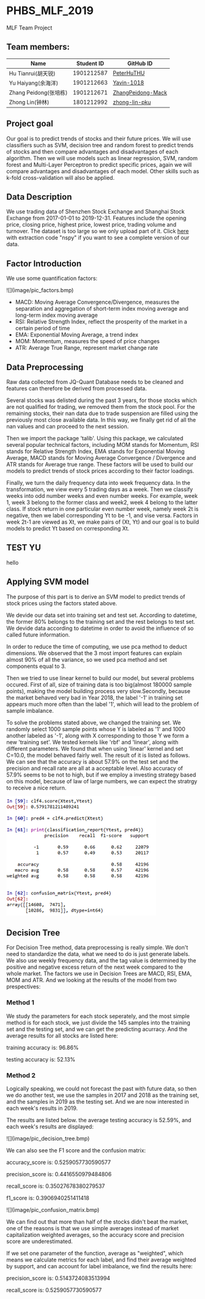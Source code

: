 # PHBS_MLF_2019
MLF Team Project

## Team members:
Name                   |     Student ID    |     GitHub ID
-----------------------|-------------------|---------------------------------
Hu Tianrui(胡天锐) | 1901212587 | [PeterHuTHU](https://github.com/PeterHuTHU)
Yu Haiyang(余海洋) | 1901212663 | [Yavin-1018](https://github.com/Yavin-1018)
Zhang Peidong(张培栋) | 1901212671 | [ZhangPeidong-Mack](https://github.com/ZhangPeidong-Mack)
Zhong Lin(钟林) | 1801212992 | [zhong-lin-pku](https://github.com/zhong-lin-pku)

## Project goal
Our goal is to predict trends of stocks and their future prices. We will use classifiers such as SVM, decision tree and random forest to predict trends of stocks and then compare advantages and disadvantages of each algorithm. Then we will use models such as linear regression, SVM, random forest and Multi-Layer Perceptron to predict specific prices, again we will compare advantages and disadvantages of each model. Other skills such as k-fold cross-validation will also be applied.

## Data Description
We use trading data of Shenzhen Stock Exchange and Shanghai Stock Exchange from 2017-01-01 to 2019-12-31. Features include the opening price, closing price, highest price, lowest price, trading volume and turnover. The dataset is too large so we only upload part of it. Click [here](https://pan.baidu.com/s/1aaYOzaOtSxtKzsZU-PMNlg) with extraction code "nspy" if you want to see a complete version of our data.


## Factor Introduction
We use some quantification factors: 

<div style="align: center">
![](image/pic_factors.bmp)
</div>

* MACD: Moving Average Convergence/Divergence, measures the separation and aggregation of short-term index moving average and long-term index moving average
* RSI: Relative Strength Index, reflect the prosperity of the market in a certain period of time
* EMA: Exponential Moving Average, a trend index 
* MOM: Momentum, measures the speed of price changes
* ATR: Average True Range, represent market change rate

## Data Preprocessing
Raw data collected from JQ-Quant Database needs to be cleaned and features can therefore be derived from processed data. 

Several stocks was delisted during the past 3 years, for those stocks which are not qualified for trading, we removed them from the stock pool. For the remaining stocks, their nan data due to trade suspension are filled using the previously most close available data. In this way, we finally get rid of all the nan values and can proceed to the next session.

Then we import the package 'talib'. Using this package, we calculated several popular technical factors, including MOM stands for Momentum, RSI stands for Relative Strength Index, EMA stands for Exponential Moving Average, MACD stands for Moving Average Convergence / Divergence and ATR stands for Average true range. These factors will be used to build our models to predict trends of stock prices according to their factor loadings.

Finally, we turn the daily frequency data into week frequency data. In the transformation, we view every 5 trading days as a week. Then we classify weeks into odd number weeks and even number weeks. For example, week 1, week 3 belong to the former class and week2, week 4 belong to the latter class. If stock return in one particular even number week, namely week 2t is negative, then we label corresponding Yt to be -1, and vise versa. Factors in week 2t-1 are viewed as Xt, we make pairs of (Xt, Yt) and our goal is to build models to predict Yt based on corresponding Xt.
## TEST YU
hello

## Applying SVM model
The purpose of this part is to derive an SVM model to predict trends of stock prices using the factors stated above.

We devide our data set into training set and test set. According to datetime, the former 80% belongs to the training set and the rest belongs to test set. We devide data according to datetime in order to avoid the influence of so called future information.

In order to reduce the time of computing, we use pca method to deduct dimensions. We observed that the 3 most import features can explain almost 90% of all the variance, so we used pca method and set components equal to 3. 

Then we tried to use linear kernel to build our model, but several problems occured. First of all, size of training data is too big(almost 180000 sample points), making the model building process very slow.Secondly, because the market behaved very bad in Year 2018, the label '-1' in training set appears much more often than the label '1', which will lead to the problem of sample imbalance.

To solve the problems stated above, we changed the training set. We randomly select 1000 sample points whose Y is labeled as '1' and 1000 another labeled as '-1', along with X corresponding to those Y we form a new 'training set'. We tested kernels like 'rbf' and 'linear', along with different parameters. We found that when using 'linear' kernel and set C=10.0, the model behaved fairly well. The result of it is listed as follows. We can see that the accuracy is about 57.9% on the test set and the precision and recall rate are all at a acceptable level. Also accuracy of 57.9% seems to be not to high, but if we employ a investing strategy based on this model, because of law of large numbers, we can expect the stratrgy to receive a nice return.

![](https://github.com/PeterHuTHU/PHBS_MLF_2019/blob/master/3.png)

## Decision Tree
For Decision Tree method, data preprocessing is really simple. We don't need to standardize the data, what we need to do is just generate labels. We also use weekly frequency data, and the tag value is determined by the positive and negative excess return of the next week compared to the whole market. The factors we use in Decision Trees are MACD, RSI, EMA, MOM and ATR. And we looking at the results of the model from two prespectives: 
### Method 1
We study the parameters for each stock seperately, and the most simple method is for each stock, we just divide the 145 samples into the training set and the testing set, and we can get the predicting acurracy.
And the average results for all stocks are listed here: 

training accuracy is:  96.86%

testing accuracy is:  52.13%
### Method 2
Logically speaking, we could not forecast the past with future data, so then we do another test, we use the samples in 2017 and 2018 as the training set, and the samples in 2019 as the testing set. And we are now interested in each week's results in 2019. 

The results are listed below. the average testing accuracy is 52.59%, and each week's results are displayed:

<div  style="align: center">
![](image/pic_decision_tree.bmp)
</div>

We can also see the F1 score and the confusion matrix:

accuracy_score is: 0.5259057730590577

precision_score is:  0.4416550979484806

recall_score is:  0.35027678380279537

f1_score is:  0.3906940251411418

<div  style="align: center">
![](image/pic_confusion_matrix.bmp)
</div>

We can find out that more than half of the stocks didn't beat the market, one of the reasons is that we use simple averages instead of market capitalization weighted averages, so the accuracy score and precision score are underestimated. 

If we set one parameter of the function, average as "weighted", which means we calculate metrics for each label, and find their average weighted by support, and can account for label imbalance, we find the results here: 

precision_score is:  0.5143724083513994

recall_score is:  0.5259057730590577
